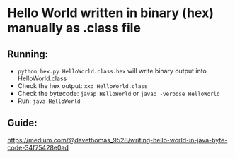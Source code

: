 
# Hello World written in binary (hex) manually as .class file

## Running:
- `python hex.py HelloWorld.class.hex` will write binary output into HelloWorld.class
- Check the hex output: `xxd HelloWorld.class`
- Check the bytecode: `javap HelloWorld` or `javap -verbose HelloWorld`
- Run: `java HelloWorld`

## Guide:
https://medium.com/@davethomas_9528/writing-hello-world-in-java-byte-code-34f75428e0ad
